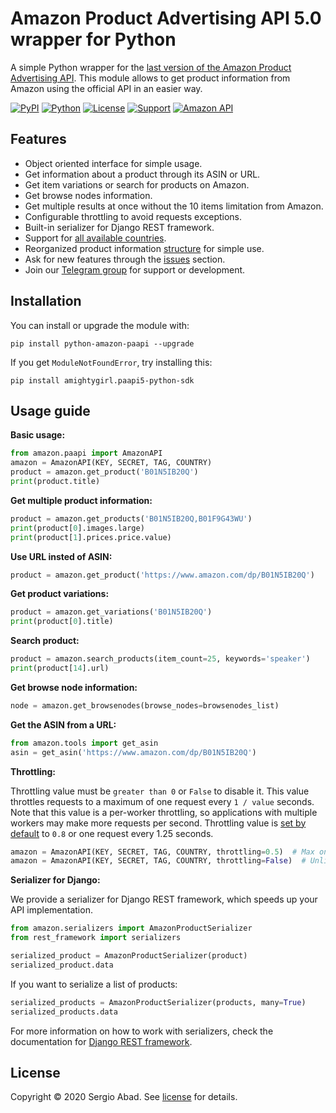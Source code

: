 Amazon Product Advertising API 5.0 wrapper for Python
=======================================================
A simple Python wrapper for the [last version of the Amazon Product Advertising API](https://webservices.amazon.com/paapi5/documentation/quick-start/using-sdk.html). This module allows to get product information from Amazon using the official API in an easier way.

[![PyPI](https://img.shields.io/pypi/v/python-amazon-paapi?color=%231182C2&label=PyPI)](https://pypi.org/project/python-amazon-paapi/)
[![Python](https://img.shields.io/badge/Python-2.x%20%7C%203.x-%23FFD140)](https://www.python.org/)
[![License](https://img.shields.io/badge/License-MIT-%23e83633)](https://github.com/sergioteula/python-amazon-paapi/blob/master/LICENSE)
[![Support](https://img.shields.io/badge/Support-Good-brightgreen)](https://github.com/sergioteula/python-amazon-paapi/issues)
[![Amazon API](https://img.shields.io/badge/Amazon%20API-5.0-%23FD9B15)](https://webservices.amazon.com/paapi5/documentation/)


Features
--------

* Object oriented interface for simple usage.
* Get information about a product through its ASIN or URL.
* Get item variations or search for products on Amazon.
* Get browse nodes information.
* Get multiple results at once without the 10 items limitation from Amazon.
* Configurable throttling to avoid requests exceptions.
* Built-in serializer for Django REST framework.
* Support for [all available countries](https://github.com/sergioteula/python-amazon-paapi/blob/master/amazon/paapi.py#L31).
* Reorganized product information [structure](https://github.com/sergioteula/python-amazon-paapi/blob/master/PRODUCT.md) for simple use.
* Ask for new features through the [issues](https://github.com/sergioteula/python-amazon-paapi/issues) section.
* Join our [Telegram group](https://t.me/PythonAmazonPAAPI) for support or development.

Installation
-------------

You can install or upgrade the module with:

    pip install python-amazon-paapi --upgrade

If you get `ModuleNotFoundError`, try installing this:

    pip install amightygirl.paapi5-python-sdk

Usage guide
-----------
**Basic usage:**

````python
from amazon.paapi import AmazonAPI
amazon = AmazonAPI(KEY, SECRET, TAG, COUNTRY)
product = amazon.get_product('B01N5IB20Q')
print(product.title)
````

**Get multiple product information:**

````python
product = amazon.get_products('B01N5IB20Q,B01F9G43WU')
print(product[0].images.large)
print(product[1].prices.price.value)
````

**Use URL insted of ASIN:**

````python
product = amazon.get_product('https://www.amazon.com/dp/B01N5IB20Q')
````

**Get product variations:**

````python
product = amazon.get_variations('B01N5IB20Q')
print(product[0].title)
````

**Search product:**

````python
product = amazon.search_products(item_count=25, keywords='speaker')
print(product[14].url)
````

**Get browse node information:**

````python
node = amazon.get_browsenodes(browse_nodes=browsenodes_list)
````

**Get the ASIN from a URL:**

````python
from amazon.tools import get_asin
asin = get_asin('https://www.amazon.com/dp/B01N5IB20Q')
````

**Throttling:**

Throttling value must be `greater than 0` or `False` to disable it. This value throttles requests to a maximum of one request every `1 / value` seconds. Note that this value is a per-worker throttling, so applications with multiple workers may make more requests per second. Throttling value is [set by default](https://github.com/sergioteula/python-amazon-paapi/blob/master/amazon/paapi.py#L36) to `0.8` or one request every 1.25 seconds.

````python
amazon = AmazonAPI(KEY, SECRET, TAG, COUNTRY, throttling=0.5)  # Max one request every two seconds
amazon = AmazonAPI(KEY, SECRET, TAG, COUNTRY, throttling=False)  # Unlimited requests per second
````

**Serializer for Django:**

We provide a serializer for Django REST framework, which speeds up your API
implementation.

````python
from amazon.serializers import AmazonProductSerializer
from rest_framework import serializers

serialized_product = AmazonProductSerializer(product)
serialized_product.data
````

If you want to serialize a list of products:

````python
serialized_products = AmazonProductSerializer(products, many=True)
serialized_products.data
````

For more information on how to work with serializers, check the documentation for
[Django REST framework](https://www.django-rest-framework.org/api-guide/serializers/).

License
-------------
Copyright © 2020 Sergio Abad. See [license](https://github.com/sergioteula/python-amazon-paapi/blob/master/LICENSE) for details.
